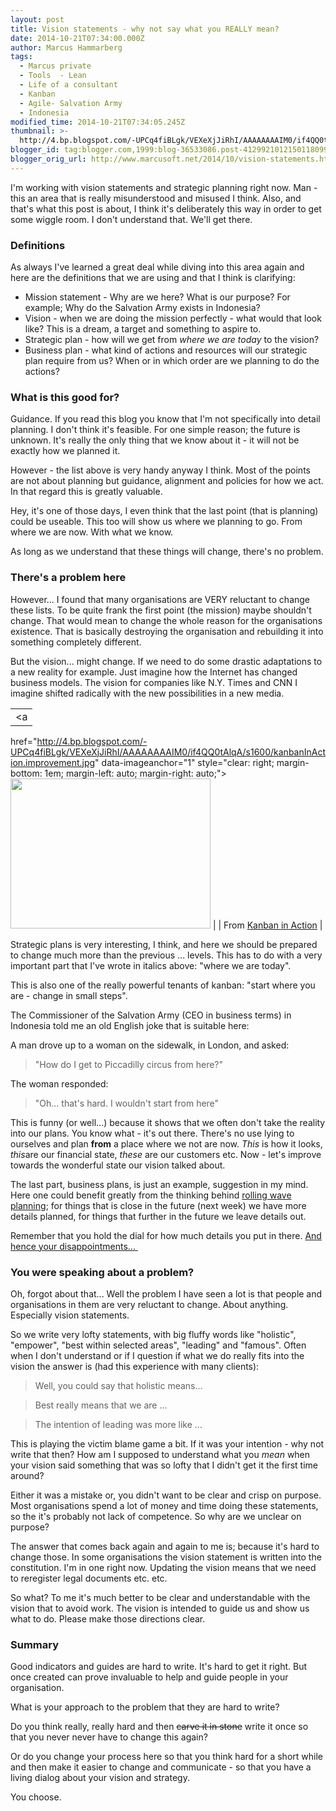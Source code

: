 ```yaml
---
layout: post
title: Vision statements - why not say what you REALLY mean?
date: 2014-10-21T07:34:00.000Z
author: Marcus Hammarberg
tags:
  - Marcus private
  - Tools  - Lean
  - Life of a consultant
  - Kanban
  - Agile- Salvation Army
  - Indonesia
modified_time: 2014-10-21T07:34:05.245Z
thumbnail: >-
  http://4.bp.blogspot.com/-UPCq4fiBLgk/VEXeXjJiRhI/AAAAAAAAIM0/if4QQ0tAlqA/s72-c/kanbanInAction.improvement.jpg
blogger_id: tag:blogger.com,1999:blog-36533086.post-4129921012150118099
blogger_orig_url: http://www.marcusoft.net/2014/10/vision-statements.html
---
```





I'm working with vision statements and strategic planning right now.
Man - this an area that is really misunderstood and misused I think.
Also, and that's what this post is about, I think it's deliberately this
way in order to get some wiggle room. I don't understand that. We'll get
there.

### Definitions

As always I've learned a great deal while diving into this area again
and here are the definitions that we are using and that I think is
clarifying:

- Mission statement - Why are we here? What is our purpose? For
    example; Why do the Salvation Army exists in Indonesia?
- Vision - when we are doing the mission perfectly - what would that
    look like? This is a dream, a target and something to aspire to.
- Strategic plan - how will we get from *where we are today* to the
    vision?
- Business plan - what kind of actions and resources will our
    strategic plan require from us? When or in which order are we
    planning to do the actions?

### What is this good for?



Guidance. If you read this blog you know that I'm not specifically into
detail planning. I don't think it's feasible. For one simple reason; the
future is unknown. It's really the only thing that we know about it - it
will not be exactly how we planned it.






However - the list above is very handy anyway I think. Most of the
points are not about planning but guidance, alignment and policies for
how we act. In that regard this is greatly valuable.




Hey, it's one of those days, I even think that the last point (that is
planning) could be useable. This too will show us where we planning to
go. From where we are now. With what we know.






As long as we understand that these things will change, there's no
problem.


### There's a problem here



However... I found that many organisations are VERY reluctant to change
these lists. To be quite frank the first point (the mission) maybe
shouldn't change. That would mean to change the whole reason for the
organisations existence. That is basically destroying the organisation
and rebuilding it into something completely different.






But the vision... might change. If we need to do some drastic
adaptations to a new reality for example. Just imagine how the Internet
has changed business models. The vision for companies like N.Y. Times
and CNN I imagine shifted radically with the new possibilities in a new
media.  




|                                                                                                                       |
|:---------------------------------------------------------------------------------------------------------------------:|
|                                                           <a
  href="http://4.bp.blogspot.com/-UPCq4fiBLgk/VEXeXjJiRhI/AAAAAAAAIM0/if4QQ0tAlqA/s1600/kanbanInAction.improvement.jpg"
                                                  data-imageanchor="1"
                  style="clear: right; margin-bottom: 1em; margin-left: auto; margin-right: auto;"><img
  src="http://4.bp.blogspot.com/-UPCq4fiBLgk/VEXeXjJiRhI/AAAAAAAAIM0/if4QQ0tAlqA/s1600/kanbanInAction.improvement.jpg"
                                    data-border="0" width="320" height="240" /></a>                                     |
|                          From <a href="http://bit.ly/theKanbanBook" target="_blank">Kanban in
                                                       Action</a>                                                       |



Strategic plans is very interesting, I think, and here we should be
prepared to change much more than the previous ... levels. This has to
do with a very important part that I've wrote in italics above: "where
we are today".






This is also one of the really powerful tenants of kanban: "start where
you are - change in small steps".






The Commissioner of the Salvation Army (CEO in business terms) in
Indonesia told me an old English joke that is suitable here:




A man drove up to a woman on the sidewalk, in London, and asked:


> "How do I get to Piccadilly circus from here?"

The woman responded:

> "Oh... that's hard. I wouldn't start from here"

This is funny (or well...) because it shows that we often don't take the
reality into our plans. You know what - it's out there. There's no use
lying to ourselves and plan **from** a place where we not are now.
*This* is how it looks, *this*are our financial state, *these* are our
customers etc. Now - let's improve towards the wonderful state our
vision talked about.

The last part, business plans, is just an example, suggestion in my
mind. Here one could benefit greatly from the thinking behind <a
href="http://leansoftwareengineering.com/2007/11/14/planning-a-month-or-less-ahead-is-not-enough/"
target="_blank">rolling wave planning</a>; for things that is close in
the future (next week) we have more details planned, for things that
further in the future we leave details out.

Remember that you hold the dial for how much details you put in there.
<a
href="http://www.marcusoft.net/2014/06/controlling-disappointment-dial.html"
target="_blank">And hence your disappointments... </a>

### You were speaking about a problem?



Oh, forgot about that... Well the problem I have seen a lot is that
people and organisations in them are very reluctant to change. About
anything. Especially vision statements.






So we write very lofty statements, with big fluffy words like
"holistic", "empower", "best within selected areas", "leading" and
"famous".
Often when I don't understand or if I question if what we do really fits
into the vision the answer is (had this experience with many clients):

> Well, you could say that holistic means...

> Best really means that we are ...

> The intention of leading was more like ...

This is playing the victim blame game a bit. If it was your intention -
why not write that then? How am I supposed to understand what you
*mean* when your vision said something that was so lofty that I didn't
get it the first time around?

Either it was a mistake or, you didn't want to be clear and crisp on
purpose. Most organisations spend a lot of money and time doing these
statements, so the it's probably not lack of competence. So why are we
unclear on purpose?

The answer that comes back again and again to me is; because it's hard
to change those. In some organisations the vision statement is written
into the constitution. I'm in one right now. Updating the vision means
that we need to reregister legal documents etc. etc.

So what? To me it's much better to be clear and understandable with the
vision that to avoid work. The vision is intended to guide us and show
us what to do. Please make those directions clear.

### Summary

<div style="text-align: left;">

Good indicators and guides are hard to write. It's hard to get it right.
But once created can prove invaluable to help and guide people in your
organisation.


<div style="text-align: left;">

<div style="text-align: left;">

What is your approach to the problem that they are hard to write?


<div style="text-align: left;">

Do you think really, really hard and then ~~carve it in stone~~ write it
once so that you never never have to change this again?


<div style="text-align: left;">

Or do you change your process here so that you think hard for a short
while and then make it easier to change and communicate - so that you
have a living dialog about your vision and strategy.


<div style="text-align: left;">

You choose.



